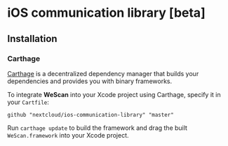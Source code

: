 # iOS communication library [beta]

## Installation

### Carthage

[Carthage](https://github.com/Carthage/Carthage) is a decentralized dependency manager that builds your dependencies and provides you with binary frameworks.

To integrate **WeScan** into your Xcode project using Carthage, specify it in your `Cartfile`:

```ogdl
github "nextcloud/ios-communication-library" "master"
```

Run `carthage update` to build the framework and drag the built `WeScan.framework` into your Xcode project.
